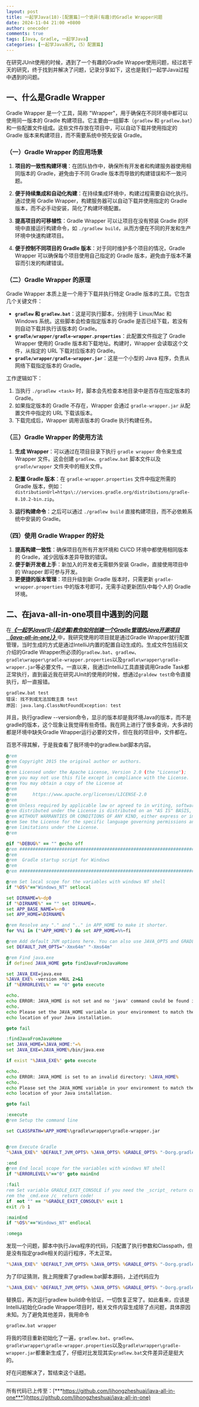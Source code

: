 ```yaml
---
layout: post
title: 一起学Java(18)-[配置篇]一个诡异(有趣)的Gradle Wrapper问题
date: 2024-11-04 21:00 +0800
author: onecoder
comments: true
tags: [Java, Gradle, 一起学Java]
categories: [一起学Java系列,（5）配置篇]
---
```

在研究JUnit使用的时候，遇到了一个有趣的Gradle Wrapper使用问题，经过若干天的研究，终于找到并解决了问题，记录分享如下，这也是我们一起学Java过程中遇到的问题。

<!--more-->

## **一、什么是Gradle Wrapper**

Gradle Wrapper 是一个工具，简称 "Wrapper"，用于确保在不同环境中都可以使用同一版本的 Gradle 构建项目。它主要由一组脚本（`gradlew` 和 `gradlew.bat`）和一些配置文件组成。这些文件存放在项目中，可以自动下载并使用指定的 Gradle 版本来构建项目，而不需要系统中预先安装 Gradle。

### （一）Gradle Wrapper 的应用场景

1. **项目的一致性构建环境**：在团队协作中，确保所有开发者和构建服务器使用相同版本的 Gradle，避免由于不同 Gradle 版本而导致的构建错误和不一致问题。

2. **便于持续集成和自动化构建**：在持续集成环境中，构建过程需要自动化执行。通过使用 Gradle Wrapper，构建服务器可以自动下载并使用指定的 Gradle 版本，而不必手动安装，简化了构建环境配置。

3. **提高项目的可移植性**：Gradle Wrapper 可以让项目在没有预装 Gradle 的环境中直接运行构建命令，如 `./gradlew build`，从而方便在不同的开发和生产环境中快速构建项目。

4. **便于控制不同项目的 Gradle 版本**：对于同时维护多个项目的情况，Gradle Wrapper 可以确保每个项目使用自己指定的 Gradle 版本，避免由于版本不兼容而引发的构建错误。

### （二）Gradle Wrapper 的原理

Gradle Wrapper 本质上是一个用于下载并执行特定 Gradle 版本的工具。它包含几个关键文件：

- **`gradlew` 和 `gradlew.bat`**：这是可执行脚本，分别用于 Linux/Mac 和 Windows 系统。这些脚本会检查指定版本的 Gradle 是否已经下载，若没有则自动下载并执行该版本的 Gradle。
- **`gradle/wrapper/gradle-wrapper.properties`**：此配置文件指定了 Gradle Wrapper 使用的 Gradle 版本和下载地址。构建时，Wrapper 会读取这个文件，从指定的 URL 下载对应版本的 Gradle。
- **`gradle/wrapper/gradle-wrapper.jar`**：这是一个小型的 Java 程序，负责从网络下载指定版本的 Gradle。

工作逻辑如下：

1. 当执行 `./gradlew <task>` 时，脚本会先检查本地目录中是否存在指定版本的 Gradle。
2. 如果指定版本的 Gradle 不存在，Wrapper 会通过 `gradle-wrapper.jar` 从配置文件中指定的 URL 下载该版本。
3. 下载完成后，Wrapper 调用该版本的 Gradle 执行构建任务。

### （三）Gradle Wrapper 的使用方法

1. **生成 Wrapper**：可以通过在项目目录下执行 `gradle wrapper` 命令来生成 Wrapper 文件。这会创建 `gradlew`、`gradlew.bat` 脚本文件以及 `gradle/wrapper` 文件夹中的相关文件。
2. **配置 Gradle 版本**：在 `gradle-wrapper.properties` 文件中指定所需的 Gradle 版本，例如：`distributionUrl=https\://services.gradle.org/distributions/gradle-8.10.2-bin.zip`。

3. **运行构建命令**：之后可以通过 `./gradlew build` 直接构建项目，而不必依赖系统中安装的 Gradle。

### （四）使用 Gradle Wrapper 的好处

1. **提高构建一致性**：确保项目在所有开发环境和 CI/CD 环境中都使用相同版本的 Gradle，减少因版本差异导致的错误。
2. **便于新开发者上手**：新加入的开发者无需额外安装 Gradle，直接使用项目中的 Wrapper 即可参与开发。
3. **更便捷的版本管理**：项目升级到新 Gradle 版本时，只需更新 `gradle-wrapper.properties` 中的版本号即可，无需手动更新团队中每个人的 Gradle 环境。

## 二、在java-all-in-one项目中遇到的问题

在[***《一起学Java(1)-[起步篇]教你如何创建一个Gradle管理的Java开源项目（java-all-in-one）》***](https://www.coderli.com/java-go-1-new-gradle-project/)中，我研究使用的项目就是通过Gradle Wrapper就行配置管理，当时生成的方式是通过IntelliJ内置的配置自动生成的。生成文件包括前文介绍的Gradle Wrapper所必须的`gradlew.bat`、`gradlew`、`gradle\wrapper\gradle-wrapper.properties`以及`gradle\wrapper\gradle-wrapper.jar`等必要文件。一直以来，我通过IntelliJ工具直接调用Gradle Task都正常执行，直到最近我在研究JUnit的使用的时候，想通过`graldew test`命令直接执行，却一直报错。

```console
gradlew.bat test
错误: 找不到或无法加载主类 test
原因: java.lang.ClassNotFoundException: test
```

并且，执行gradlew --version命令，显示的版本却是我环境Java的版本，而不是gradle的版本，这个现象让我觉得有些奇怪。我在网上进行了很多查询，大多讲的都是环境中缺失Gradle Wrapper运行必要的文件，但在我的项目中，文件都在。

百思不得其解，于是我查看了我环境中的gradlew.bat脚本内容。

```bat
@rem
@rem Copyright 2015 the original author or authors.
@rem
@rem Licensed under the Apache License, Version 2.0 (the "License");
@rem you may not use this file except in compliance with the License.
@rem You may obtain a copy of the License at
@rem
@rem      https://www.apache.org/licenses/LICENSE-2.0
@rem
@rem Unless required by applicable law or agreed to in writing, software
@rem distributed under the License is distributed on an "AS IS" BASIS,
@rem WITHOUT WARRANTIES OR CONDITIONS OF ANY KIND, either express or implied.
@rem See the License for the specific language governing permissions and
@rem limitations under the License.
@rem

@if "%DEBUG%" == "" @echo off
@rem ##########################################################################
@rem
@rem  Gradle startup script for Windows
@rem
@rem ##########################################################################

@rem Set local scope for the variables with windows NT shell
if "%OS%"=="Windows_NT" setlocal

set DIRNAME=%~dp0
if "%DIRNAME%" == "" set DIRNAME=.
set APP_BASE_NAME=%~n0
set APP_HOME=%DIRNAME%

@rem Resolve any "." and ".." in APP_HOME to make it shorter.
for %%i in ("%APP_HOME%") do set APP_HOME=%%~fi

@rem Add default JVM options here. You can also use JAVA_OPTS and GRADLE_OPTS to pass JVM options to this script.
set DEFAULT_JVM_OPTS="-Xmx64m" "-Xms64m"

@rem Find java.exe
if defined JAVA_HOME goto findJavaFromJavaHome

set JAVA_EXE=java.exe
%JAVA_EXE% -version >NUL 2>&1
if "%ERRORLEVEL%" == "0" goto execute

echo.
echo ERROR: JAVA_HOME is not set and no 'java' command could be found in your PATH.
echo.
echo Please set the JAVA_HOME variable in your environment to match the
echo location of your Java installation.

goto fail

:findJavaFromJavaHome
set JAVA_HOME=%JAVA_HOME:"=%
set JAVA_EXE=%JAVA_HOME%/bin/java.exe

if exist "%JAVA_EXE%" goto execute

echo.
echo ERROR: JAVA_HOME is set to an invalid directory: %JAVA_HOME%
echo.
echo Please set the JAVA_HOME variable in your environment to match the
echo location of your Java installation.

goto fail

:execute
@rem Setup the command line

set CLASSPATH=%APP_HOME%\gradle\wrapper\gradle-wrapper.jar


@rem Execute Gradle
"%JAVA_EXE%" %DEFAULT_JVM_OPTS% %JAVA_OPTS% %GRADLE_OPTS% "-Dorg.gradle.appname=%APP_BASE_NAME%" -classpath "%CLASSPATH%"   %*

:end
@rem End local scope for the variables with windows NT shell
if "%ERRORLEVEL%"=="0" goto mainEnd

:fail
rem Set variable GRADLE_EXIT_CONSOLE if you need the _script_ return code instead of
rem the _cmd.exe /c_ return code!
if  not "" == "%GRADLE_EXIT_CONSOLE%" exit 1
exit /b 1

:mainEnd
if "%OS%"=="Windows_NT" endlocal

:omega
```

发现一个问题，脚本中执行Java程序的代码，只配置了执行参数和Classpath，但是没有指定gradle相关的运行程序，不太正常。

```bat
"%JAVA_EXE%" %DEFAULT_JVM_OPTS% %JAVA_OPTS% %GRADLE_OPTS% "-Dorg.gradle.appname=%APP_BASE_NAME%" -classpath "%CLASSPATH%"   %*
```

为了印证猜测，我上网搜索了gradlew.bat脚本源码，上述代码应为

```bat
"%JAVA_EXE%" %DEFAULT_JVM_OPTS% %JAVA_OPTS% %GRADLE_OPTS% "-Dorg.gradle.appname=%APP_BASE_NAME%" -classpath "%CLASSPATH%" org.gradle.wrapper.GradleWrapperMain %*
```

替换后，再次运行gradlew build命令验证，一切恢复正常了。如此看来，应该是IntelliJ初始化Gradle Wrapper项目时，相关文件内容生成除了点问题，具体原因未知。为了避免其他差异，我用命令

```bat
gradlew.bat wrapper
```

将我的项目重新初始化了一遍，`gradlew.bat`、`gradlew`、`gradle\wrapper\gradle-wrapper.properties`以及`gradle\wrapper\gradle-wrapper.jar`都重新生成了，仔细对比发现其实`gradlew.bat`文件差异还是挺大的。

好在问题解决了，暂结束这个话题。

---

所有代码已上传至：[***https://github.com/lihongzheshuai/java-all-in-one***](https://github.com/lihongzheshuai/java-all-in-one)
